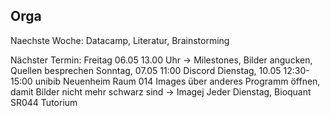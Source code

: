 ## Orga

Naechste Woche: Datacamp, Literatur, Brainstorming  

Nächster Termin: Freitag 06.05 13.00 Uhr -> Milestones, Bilder angucken, Quellen besprechen 
Sonntag, 07.05 11:00 Discord
Dienstag, 10.05 12:30- 15:00 unibib Neuenheim Raum 014
Images über anderes Programm öffnen, damit Bilder nicht mehr schwarz sind -> Imagej
Jeder Dienstag, Bioquant SR044 Tutorium
